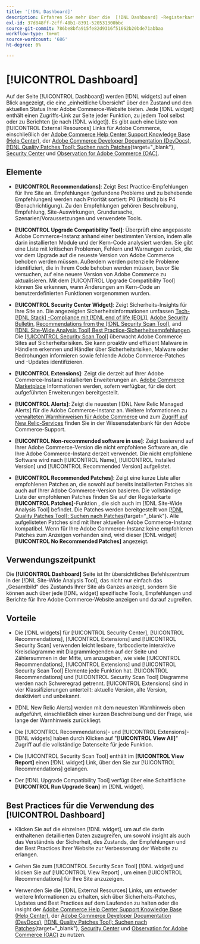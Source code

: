 ```yaml
---
title: '[!DNL Dashboard]'
description: Erfahren Sie mehr über die  [!DNL Dashboard] -Registerkarte in den  [!DNL Site-Wide Analysis Tool], den Verwendungszeitpunkt, die Vorteile und die Best Practices.
exl-id: 37d848ff-2cff-48b1-8391-520531300bbc
source-git-commit: 786be8bfa915fe82d9316f51662b20bde71abbaa
workflow-type: tm+mt
source-wordcount: '686'
ht-degree: 0%

---
```


# [!UICONTROL Dashboard]

Auf der Seite [!UICONTROL Dashboard] werden [!DNL widgets] auf einen Blick angezeigt, die eine „einheitliche Übersicht“ über den Zustand und den aktuellen Status Ihrer Adobe Commerce-Website bieten. Jede [!DNL widget] enthält einen Zugriffs-Link zur Seite jeder Funktion, zu jedem Tool selbst oder zu Berichten (je nach [!DNL widget]).
Es gibt auch eine Liste von [!UICONTROL External Resources] Links für Adobe Commerce, einschließlich der [Adobe Commerce Help Center Support Knowledge Base (Help Center)](https://experienceleague.adobe.com/docs/commerce-knowledge-base/kb/overview.html?lang=de), der [Adobe Commerce Developer Documentation (DevDocs)](https://developer.adobe.com/commerce/docs/), [[!DNL Quality Patches Tool]: Suchen nach Patches](https://experienceleague.adobe.com/tools/commerce-quality-patches/index.html?lang=de){target="_blank"}, [Security Center](https://helpx.adobe.com/de/security.html) und [Observation for Adobe Commerce (OAC)](https://experienceleague.adobe.com/docs/commerce-operations/tools/observation-for-adobe-commerce/intro.html?lang=de).

## Elemente

* **[!UICONTROL Recommendations]**: Zeigt Best Practice-Empfehlungen für Ihre Site an. Empfehlungen (gefundene Probleme und zu behebende Empfehlungen) werden nach Priorität sortiert: P0 (kritisch) bis P4 (Benachrichtigung).
Zu den Empfehlungen gehören Beschreibung, Empfehlung, Site-Auswirkungen, Grundursache, Szenarien/Voraussetzungen und verwendete Tools.

* **[!UICONTROL Upgrade Compatibility Tool]**: Überprüft eine angepasste Adobe Commerce-Instanz anhand einer bestimmten Version, indem alle darin installierten Module und der Kern-Code analysiert werden. Sie gibt eine Liste mit kritischen Problemen, Fehlern und Warnungen zurück, die vor dem Upgrade auf die neueste Version von Adobe Commerce behoben werden müssen. Außerdem werden potenzielle Probleme identifiziert, die in Ihrem Code behoben werden müssen, bevor Sie versuchen, auf eine neuere Version von Adobe Commerce zu aktualisieren.
Mit dem [!UICONTROL Upgrade Compatibility Tool] können Sie erkennen, wann Änderungen am Kern-Code an benutzerdefinierten Funktionen vorgenommen wurden.

* **[!UICONTROL Security Center Widget]**: Zeigt Sicherheits-Insights für Ihre Site an.
Die angezeigten Sicherheitsinformationen umfassen [Tech- [!DNL Stack] -Compliance mit  [!DNL end of life (EOL)]](https://experienceleague.adobe.com/docs/commerce-operations/installation-guide/system-requirements.html?lang=de), [Adobe Security Bulletin](https://helpx.adobe.com/de/security/security-bulletin.html), [Recommendations from the [!DNL Security Scan Tool]](https://experienceleague.adobe.com/docs/commerce-admin/systems/security/security-scan.html?lang=de), and [[!DNL Site-Wide Analysis Tool]  Best Practice-Sicherheitsempfehlungen](https://experienceleague.adobe.com/docs/commerce-operations/tools/site-wide-analysis-tool/recommendations.html?lang=de).<br>
Die [[!UICONTROL Security Scan Tool]](https://experienceleague.adobe.com/docs/commerce-admin/systems/security/security-scan.html?lang=de) überwacht Adobe Commerce Sites auf Sicherheitsrisiken. Sie kann proaktiv und effizient Malware in Händlern erkennen und Händler über Sicherheitsrisiken, Malware oder Bedrohungen informieren sowie fehlende Adobe Commerce-Patches und -Updates identifizieren.

* **[!UICONTROL Extensions]**: Zeigt die derzeit auf Ihrer Adobe Commerce-Instanz installierten Erweiterungen an. [Adobe Commerce Marketplace](https://marketplace.magento.com/extensions.html) Informationen werden, sofern verfügbar, für die dort aufgeführten Erweiterungen bereitgestellt.

* **[!UICONTROL Alerts]**: Zeigt die neuesten [!DNL New Relic Managed Alerts] für die Adobe Commerce-Instanz an. Weitere Informationen zu [verwalteten Warnhinweisen für Adobe Commerce](https://experienceleague.adobe.com/docs/commerce-knowledge-base/kb/support-tools/managed-alerts/managed-alerts-for-magento-commerce.html?lang=de) und zum [Zugriff auf New Relic-Services](https://experienceleague.adobe.com/docs/commerce-knowledge-base/kb/faq/access-new-relic-services.html?lang=de) finden Sie in der Wissensdatenbank für den Adobe Commerce-Support.

* **[!UICONTROL Non-recommended software in use]**: Zeigt basierend auf Ihrer Adobe Commerce-Version die nicht empfohlene Software an, die Ihre Adobe Commerce-Instanz derzeit verwendet. Die nicht empfohlene Software wird nach [!UICONTROL Name], [!UICONTROL Installed Version] und [!UICONTROL Recommended Version] aufgelistet.

* **[!UICONTROL Recommended Patches]**: Zeigt eine kurze Liste aller empfohlenen Patches an, die sowohl auf bereits installierten Patches als auch auf Ihrer Adobe Commerce-Version basieren. Die vollständige Liste der empfohlenen Patches finden Sie auf der Registerkarte **[!UICONTROL Patches]**-Funktion , die sich auch im [!DNL Site-Wide Analysis Tool] befindet. Die Patches werden bereitgestellt von [[!DNL Quality Patches Tool]: Suchen nach Patches](https://experienceleague.adobe.com/tools/commerce-quality-patches/index.html?lang=de){target="_blank"}. Alle aufgelisteten Patches sind mit Ihrer aktuellen Adobe Commerce-Instanz kompatibel.
Wenn für Ihre Adobe Commerce-Instanz keine empfohlenen Patches zum Anzeigen vorhanden sind, wird dieser [!DNL widget] **[!UICONTROL No Recommended Patches]** angezeigt.

## Verwendungszeitpunkt

Die **[!UICONTROL Dashboard]** Seite ist Ihr übersichtliches Befehlszentrum in der [!DNL Site-Wide Analysis Tool], das nicht nur einfach das „Gesamtbild“ des Zustands Ihrer Site als Ganzes anzeigt, sondern Sie können auch über jede [!DNL widget] spezifische Tools, Empfehlungen und Berichte für Ihre Adobe Commerce-Website anzeigen und darauf zugreifen.

## Vorteile

* Die [!DNL widgets] für [!UICONTROL Security Center], [!UICONTROL Recommendations], [!UICONTROL Extensions] und [!UICONTROL Security Scan] verwenden leicht lesbare, farbcodierte interaktive Kreisdiagramme mit Diagrammlegenden auf der Seite und Zählersummen in der Mitte, um anzugeben, wie viele [!UICONTROL Recommendations], [!UICONTROL Extensions] und [!UICONTROL Security Scan Tool] Elemente jede Funktion hat. [!UICONTROL Recommendations] und [!UICONTROL Security Scan Tool] Diagramme werden nach Schweregrad getrennt. [!UICONTROL Extensions] sind in vier Klassifizierungen unterteilt: aktuelle Version, alte Version, deaktiviert und unbekannt.

* [!DNL New Relic Alerts] werden mit dem neuesten Warnhinweis oben aufgeführt, einschließlich einer kurzen Beschreibung und der Frage, wie lange der Warnhinweis zurückliegt.

* Die [!UICONTROL Recommendations]- und [!UICONTROL Extensions]-[!DNL widgets] haben durch Klicken auf &quot;**[!UICONTROL View All]**&quot; Zugriff auf die vollständige Datenseite für jede Funktion.

* Die [!UICONTROL Security Scan Tool] enthält im **[!UICONTROL View Report]** einen [!DNL widget] Link, über den Sie zur [!UICONTROL Recommendations] gelangen.

* Der [!DNL Upgrade Compatibility Tool] verfügt über eine Schaltfläche **[!UICONTROL Run Upgrade Scan]** im [!DNL widget].

## Best Practices für die Verwendung des [!UICONTROL Dashboard]

* Klicken Sie auf die einzelnen [!DNL widget], um auf die darin enthaltenen detaillierten Daten zuzugreifen, um sowohl insight als auch das Verständnis der Sicherheit, des Zustands, der Empfehlungen und der Best Practices Ihrer Website zur Verbesserung der Website zu erlangen.

* Gehen Sie zum [!UICONTROL Security Scan Tool] [!DNL widget] und klicken Sie auf [!UICONTROL View Report] , um einen [!UICONTROL Recommendations] für Ihre Site anzuzeigen.

* Verwenden Sie die [!DNL External Resources] Links, um entweder weitere Informationen zu erhalten, sich über Sicherheits-Patches, Updates und Best Practices auf dem Laufenden zu halten oder die insight der [Adobe Commerce Help Center Support Knowledge Base (Help Center)](https://experienceleague.adobe.com/docs/commerce-knowledge-base/kb/overview.html?lang=de), der [Adobe Commerce Developer Documentation (DevDocs)](https://developer.adobe.com/commerce/docs/), [[!DNL Quality Patches Tool]: Suchen nach Patches](https://experienceleague.adobe.com/tools/commerce-quality-patches/index.html?lang=de){target="_blank"}, [Security Center](https://helpx.adobe.com/de/security.html) und [Observation for Adobe Commerce (OAC)](https://experienceleague.adobe.com/docs/commerce-operations/tools/observation-for-adobe-commerce/intro.html?lang=de) zu nutzen.
